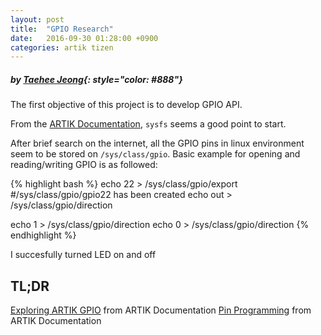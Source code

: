 ```yaml
---
layout: post
title:  "GPIO Research"
date:   2016-09-30 01:28:00 +0900
categories: artik tizen
---
```


##### *by [Taehee Jeong](https://github.com/FredJeong)*{: style="color: #888"}

The first objective of this project is to develop GPIO API.

From the [ARTIK Documentation](https://developer.artik.io/documentation/tutorials/using-gpio-on-artik-10.html), `sysfs` seems a good point to start.

After brief search on the internet, all the GPIO pins in linux environment seem to be stored on `/sys/class/gpio`. Basic example for opening and reading/writing GPIO is as followed:

{% highlight bash %}
echo 22 > /sys/class/gpio/export
#/sys/class/gpio/gpio22 has been created
echo out > /sys/class/gpio/direction

echo 1 > /sys/class/gpio/direction
echo 0 > /sys/class/gpio/direction
{% endhighlight %}

I succesfully turned LED on and off

TL;DR
------

[Exploring ARTIK GPIO](https://developer.artik.io/documentation/tutorials/using-gpio-on-artik-10.html) from ARTIK Documentation
[Pin Programming](https://developer.artik.io/documentation/developer-guide/gpio/kernel-gpio.html) from ARTIK Documentation
